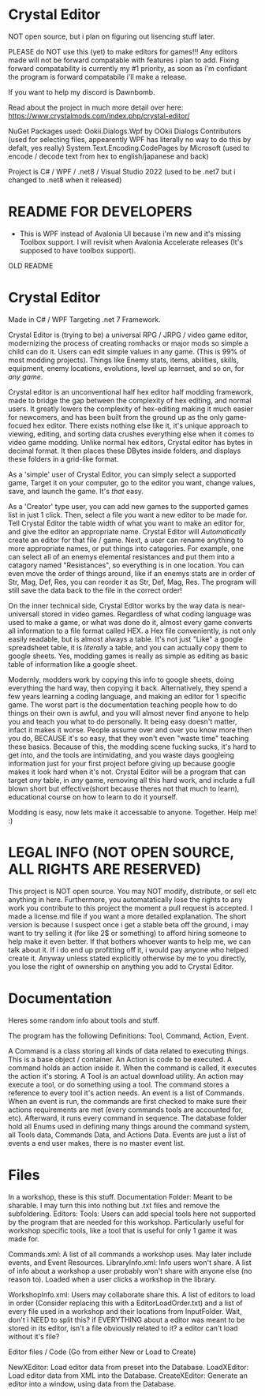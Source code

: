 # Crystal Editor

NOT open source, but i plan on figuring out lisencing stuff later.

PLEASE do NOT use this (yet) to make editors for games!!!
Any editors made will not be forward compatable with features i plan to add. 
Fixing forward compatability is currently my #1 priority, as soon as i'm confidant the program is forward compatabile i'll make a release.

If you want to help my discord is Dawnbomb.

Read about the project in much more detail over here: <https://www.crystalmods.com/index.php/crystal-editor/>

NuGet Packages used: 
Ookii.Dialogs.Wpf by OOkii Dialogs Contributors  (used for selecting files, appearently WPF has literally no way to do this by defalt, yes really)
System.Text.Encoding.CodePages by Microsoft  (used to encode / decode text from hex to english/japanese and back)

Project is C# / WPF / .net8 / Visual Studio 2022
(used to be .net7 but i changed to .net8 when it released)

# README FOR DEVELOPERS
- This is WPF instead of Avalonia UI because i'm new and it's missing Toolbox support. I will revisit when Avalonia Accelerate releases (It's supposed to have toolbox support).



OLD README

# Crystal Editor

Made in C# / WPF Targeting .net 7 Framework.

Crystal Editor is (trying to be) a universal RPG / JRPG / video game editor, modernizing the process of creating romhacks or major mods so simple a child can do it. Users can edit simple values in any game. (This is 99% of most modding projects). Things like Enemy stats, items, abilities, skills, equipment, enemy locations, evolutions, level up learnset, and so on, for *any game*.

Crystal editor is an unconventional half hex editor half modding framework, made to bridge the gap between the complexity of hex editing, and normal users.
It greatly lowers the complexity of hex-editing making it much easier for newcomers, and has been built from the ground up as the only game-focued hex editor.
There exists nothing else like it, it's unique approach to viewing, editing, and sorting data crushes everything else when it comes to video game modding.
Unlike normal hex editors, Crystal editor has bytes in decimal format. It then places these DBytes inside folders, and displays these folders in a grid-like format. 

As a 'simple' user of Crystal Editor, you can simply select a supported game, Target it on your computer, go to the editor you want, change values, save, and launch the game. It's *that* easy.

As a 'Creator' type user, you can add new games to the supported games list in just 1 click. Then, select a file you want a new editor to be made for. Tell Crystal Editor the table width of what you want to make an editor for, and give the editor an appropriate name. Crystal Editor will *Automatically* create an editor for that file / game. Next, a user can rename anything to more appropriate names, or put things into catagories. For example, one can select all of an enemys elemental resistances and put them into a catagory named "Resistances", so everything is in one location. You can even move the order of things around, like if an enemys stats are in order of Str, Mag, Def, Res, you can reorder it as Str, Def, Mag, Res. The program will still save the data back to the file in the correct order! 

On the inner technical side, Crystal Editor works by the way data is near-universall stored in video games. Regardless of what coding language was used to make a game, or what was done do it, almost every game converts all information to a file format called HEX. a Hex file conveniently, is not only easily readable, but is almost always a table. It's not just "Like" a google spreadsheet table, it is *literally* a table, and you can actually copy them to google sheets. Yes, modding games is really as simple as editing as basic table of information like a google sheet.

Modernly, modders work by copying this info to google sheets, doing everything the hard way, then copying it back. Alternatively, they spend a few years learning a coding language, and making an editor for 1 specific game. The worst part is the documentation teaching people how to do things on their own is awful, and you will almost never find anyone to help you and teach you what to do personally. It being easy doesn't matter, infact it makes it worse. People assume over and over you know more then you do, BECAUSE it's so easy, that they won't even "waste time" teaching these basics. Because of this, the modding scene fucking sucks, it's hard to get into, and the tools are intimidating, and you waste days googleing information just for your first project before giving up because google makes it look hard when it's not. Crystal Editor will be a program that can target *any* table, in *any* game, removing all this hard work, and include a full blown short but effective(short because theres not that much to learn), educational course on how to learn to do it yourself.

Modding is easy, now lets make it accessable to anyone. Together. Help me! :)


# LEGAL INFO (NOT OPEN SOURCE, ALL RIGHTS ARE RESERVED)
This project is NOT open source. You may NOT modify, distribute, or sell etc anything in here. Furthermore, you automatatically lose the rights to any work you contribute to this project the moment a pull request is accepted. I made a license.md file if you want a more detailed explanation. The short version is because I suspect once i get a stable beta off the ground, i may want to try selling it (for like 2$ or something) to afford hiring someone to help make it even better. If that bothers whoever wants to help me, we can talk about it. If i do end up profitting off it, i would pay anyone who helped create it. Anyway unless stated explicitly otherwise by me to you directly, you lose the right of ownership on anything you add to Crystal Editor.

# Documentation

Heres some random info about tools and stuff.

The program has the following Definitions: Tool, Command, Action, Event.

A Command is a class storing all kinds of data related to executing things. This is a base object / container.
An Action is code to be executed.  A command holds an action inside it. When the command is called, it executes the action it's storing.
A Tool is an actual download utility. An action may execute a tool, or do something using a tool. The command stores a reference to every tool it's action needs.
An event is a list of Commands. When an event is run, the commands are first checked to make sure their actions requirements are met (every commands tools are accounted for, etc). Afterward, it runs every command in sequence.
The database folder hold all Enums used in defining many things around the command system, all Tools data, Commands Data, and Actions Data. Events are just a list of events a end user makes, there is no master event list.


# Files
In a workshop, these is this stuff.
Documentation Folder: Meant to be sharable. I may turn this into nothing but .txt files and remove the subfoldering.
Editors:
Tools: Users can add special tools here not supported by the program that are needed for this workshop. Particularly useful for workshop specific tools, like a tool that is useful for only 1 game it was made for.

Commands.xml: A list of all commands a workshop uses. May later include events, and Event Resources.
LibraryInfo.xml: Info users won't share. A list of info about a workshop a user probably won't share with anyone else (no reason to). Loaded when a user clicks a workshop in the library.  

WorkshopInfo.xml: Users may collaborate share this. A list of editors to load in order (Consider replacing this with a EditorLoadOrder.txt) and a list of every file used in a workshop and their locations from InputFolder.
	Wait, don't i NEED to split this? if EVERYTHING about a editor was meant to be stored in its editor, isn't a file obviously related to it? a editor can't load without it's file?





Editor files / Code  (Go from either New or Load to Create)

NewXEditor:    Load editor data from preset into the Database.
LoadXEditor:   Load editor data from   XML  into the Database.
CreateXEditor: Generate an editor into a window, using data from the Database.
